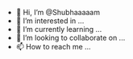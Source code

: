- 👋 Hi, I’m @Shubhaaaaam
- 👀 I’m interested in ...
- 🌱 I’m currently learning ...
- 💞️ I’m looking to collaborate on ...
- 📫 How to reach me ...

<!---
Shubhaaaaam/Shubhaaaaam is a ✨ special ✨ repository because its `README.md` (this file) appears on your GitHub profile.
You can click the Preview link to take a look at your changes.
--->
